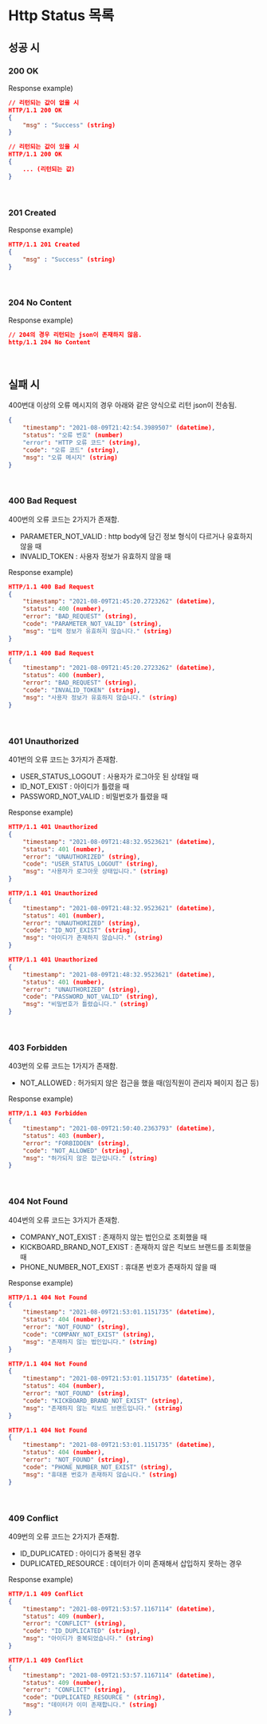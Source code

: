# Http Status 목록

## 성공 시

### 200 OK

Response example)

```json
// 리턴되는 값이 없을 시
HTTP/1.1 200 OK
{
	"msg" : "Success" (string)
}

// 리턴되는 값이 있을 시
HTTP/1.1 200 OK
{
	... (리턴되는 값)
}
```

<br>

### 201 Created

Response example)

```json
HTTP/1.1 201 Created
{
	"msg" : "Success" (string)
}
```

<br>

### 204 No Content

Response example)

```json
// 204의 경우 리턴되는 json이 존재하지 않음.
http/1.1 204 No Content
```

<br>

## 실패 시

400번대 이상의 오류 메시지의 경우 아래와 같은 양식으로 리턴 json이 전송됨.

```json
{
	"timestamp": "2021-08-09T21:42:54.3989507" (datetime),
	"status": "오류 번호" (number)
	"error": "HTTP 오류 코드" (string),
	"code": "오류 코드" (string),
	"msg": "오류 메시지" (string)
}
```

<br>

### 400 Bad Request

400번의 오류 코드는 2가지가 존재함.

- PARAMETER_NOT_VALID : http body에 담긴 정보 형식이 다르거나 유효하지 않을 때
- INVALID_TOKEN : 사용자 정보가 유효하지 않을 때

Response example)

```json
HTTP/1.1 400 Bad Request
{
	"timestamp": "2021-08-09T21:45:20.2723262" (datetime),
	"status": 400 (number),
	"error": "BAD_REQUEST" (string),
	"code": "PARAMETER_NOT_VALID" (string),
	"msg": "입력 정보가 유효하지 않습니다." (string)
}

HTTP/1.1 400 Bad Request
{
	"timestamp": "2021-08-09T21:45:20.2723262" (datetime),
	"status": 400 (number),
	"error": "BAD_REQUEST" (string),
	"code": "INVALID_TOKEN" (string),
	"msg": "사용자 정보가 유효하지 않습니다." (string)
}
```

<br>

### 401 Unauthorized

401번의 오류 코드는 3가지가 존재함.

- USER_STATUS_LOGOUT : 사용자가 로그아웃 된 상태일 때
- ID_NOT_EXIST : 아이디가 틀렸을 때
- PASSWORD_NOT_VALID : 비밀번호가 틀렸을 때

Response example)

```json
HTTP/1.1 401 Unauthorized
{
	"timestamp": "2021-08-09T21:48:32.9523621" (datetime),
	"status": 401 (number),
	"error": "UNAUTHORIZED" (string),
	"code": "USER_STATUS_LOGOUT" (string),
	"msg": "사용자가 로그아웃 상태입니다." (string)
}

HTTP/1.1 401 Unauthorized
{
	"timestamp": "2021-08-09T21:48:32.9523621" (datetime),
	"status": 401 (number),
	"error": "UNAUTHORIZED" (string),
	"code": "ID_NOT_EXIST" (string),
	"msg": "아이디가 존재하지 않습니다." (string)
}

HTTP/1.1 401 Unauthorized
{
	"timestamp": "2021-08-09T21:48:32.9523621" (datetime),
	"status": 401 (number),
	"error": "UNAUTHORIZED" (string),
	"code": "PASSWORD_NOT_VALID" (string),
	"msg": "비밀번호가 틀렸습니다." (string)
}
```

<br>

### 403 Forbidden

403번의 오류 코드는 1가지가 존재함.

- NOT_ALLOWED : 허가되지 않은 접근을 했을 때(임직원이 관리자 페이지 접근 등)

Response example)

```json
HTTP/1.1 403 Forbidden
{
	"timestamp": "2021-08-09T21:50:40.2363793" (datetime),
	"status": 403 (number),
	"error": "FORBIDDEN" (string),
	"code": "NOT_ALLOWED" (string),
	"msg": "허가되지 않은 접근입니다." (string)
}
```

<br>

### 404 Not Found

404번의 오류 코드는 3가지가 존재함.

- COMPANY_NOT_EXIST : 존재하지 않는 법인으로 조회했을 때
- KICKBOARD_BRAND_NOT_EXIST : 존재하지 않은 킥보드 브랜드를 조회했을 때
- PHONE_NUMBER_NOT_EXIST : 휴대폰 번호가 존재하지 않을 때

Response example)

```json
HTTP/1.1 404 Not Found
{
	"timestamp": "2021-08-09T21:53:01.1151735" (datetime),
	"status": 404 (number),
	"error": "NOT_FOUND" (string),
	"code": "COMPANY_NOT_EXIST" (string),
	"msg": "존재하지 않는 법인입니다." (string)
}

HTTP/1.1 404 Not Found
{
	"timestamp": "2021-08-09T21:53:01.1151735" (datetime),
	"status": 404 (number),
	"error": "NOT_FOUND" (string),
	"code": "KICKBOARD_BRAND_NOT_EXIST" (string),
	"msg": "존재하지 않는 킥보드 브랜드입니다." (string)
}

HTTP/1.1 404 Not Found
{
	"timestamp": "2021-08-09T21:53:01.1151735" (datetime),
	"status": 404 (number),
	"error": "NOT_FOUND" (string),
	"code": "PHONE_NUMBER_NOT_EXIST" (string),
	"msg": "휴대폰 번호가 존재하지 않습니다." (string)
}
```

<br>

### 409 Conflict

409번의 오류 코드는 2가지가 존재함.

- ID_DUPLICATED : 아이디가 중복된 경우
- DUPLICATED_RESOURCE : 데이터가 이미 존재해서 삽입하지 못하는 경우

Response example)

```json
HTTP/1.1 409 Conflict
{
	"timestamp": "2021-08-09T21:53:57.1167114" (datetime),
	"status": 409 (number),
	"error": "CONFLICT" (string),
	"code": "ID_DUPLICATED" (string),
	"msg": "아이디가 중복되었습니다." (string)
}

HTTP/1.1 409 Conflict
{
	"timestamp": "2021-08-09T21:53:57.1167114" (datetime),
	"status": 409 (number),
	"error": "CONFLICT" (string),
	"code": "DUPLICATED_RESOURCE " (string),
	"msg": "데이터가 이미 존재합니다." (string)
}
```